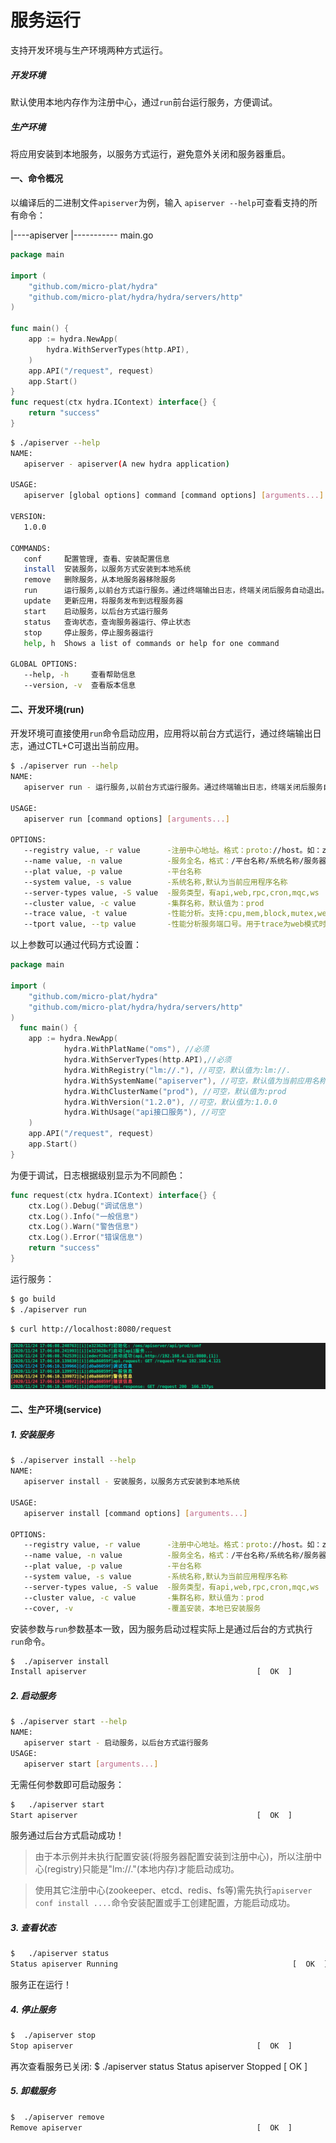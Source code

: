 
服务运行
===================================
支持开发环境与生产环境两种方式运行。

##### 开发环境
默认使用本地内存作为注册中心，通过`run`前台运行服务，方便调试。

##### 生产环境
将应用安装到本地服务，以服务方式运行，避免意外关闭和服务器重启。

#### 一、命令概况

以编译后的二进制文件`apiserver`为例，输入 `apiserver --help`可查看支持的所有命令：


|----apiserver
|----------- main.go

```go
package main

import (
	"github.com/micro-plat/hydra"
	"github.com/micro-plat/hydra/hydra/servers/http"
)

func main() {
	app := hydra.NewApp(
		hydra.WithServerTypes(http.API),
	)
	app.API("/request", request)
	app.Start()
}
func request(ctx hydra.IContext) interface{} {
	return "success"
}
```

```sh
$ ./apiserver --help
NAME:
   apiserver - apiserver(A new hydra application)

USAGE:
   apiserver [global options] command [command options] [arguments...]

VERSION:
   1.0.0

COMMANDS:
   conf     配置管理, 查看、安装配置信息
   install  安装服务，以服务方式安装到本地系统
   remove   删除服务，从本地服务器移除服务
   run      运行服务,以前台方式运行服务。通过终端输出日志，终端关闭后服务自动退出。
   update   更新应用，将服务发布到远程服务器
   start    启动服务，以后台方式运行服务
   status   查询状态，查询服务器运行、停止状态
   stop     停止服务，停止服务器运行
   help, h  Shows a list of commands or help for one command

GLOBAL OPTIONS:
   --help, -h     查看帮助信息
   --version, -v  查看版本信息
```

#### 二、开发环境(run)

开发环境可直接使用`run`命令启动应用，应用将以前台方式运行，通过终端输出日志，通过CTL+C可退出当前应用。

```sh
$ ./apiserver run --help
NAME:
   apiserver run - 运行服务,以前台方式运行服务。通过终端输出日志，终端关闭后服务自动退出。

USAGE:
   apiserver run [command options] [arguments...]

OPTIONS:
   --registry value, -r value      -注册中心地址。格式：proto://host。如：zk://ip1,ip2  或 fs://../ 
   --name value, -n value          -服务全名，格式：/平台名称/系统名称/服务器类型/集群名称 
   --plat value, -p value          -平台名称
   --system value, -s value        -系统名称,默认为当前应用程序名称
   --server-types value, -S value  -服务类型，有api,web,rpc,cron,mqc,ws
   --cluster value, -c value       -集群名称，默认值为：prod
   --trace value, -t value         -性能分析。支持:cpu,mem,block,mutex,web
   --tport value, --tp value       -性能分析服务端口号。用于trace为web模式时的端口号。默认：19999
```
以上参数可以通过代码方式设置：
```go
package main

import (
	"github.com/micro-plat/hydra"
	"github.com/micro-plat/hydra/hydra/servers/http"
)
  func main() {
	app := hydra.NewApp(
            hydra.WithPlatName("oms"), //必须
            hydra.WithServerTypes(http.API),//必须
            hydra.WithRegistry("lm://."), //可空，默认值为:lm://.		
            hydra.WithSystemName("apiserver"), //可空，默认值为当前应用名称
            hydra.WithClusterName("prod"), //可空，默认值为:prod
            hydra.WithVersion("1.2.0"), //可空，默认值为:1.0.0
            hydra.WithUsage("api接口服务"), //可空
	)
	app.API("/request", request)
	app.Start()
}

```
为便于调试，日志根据级别显示为不同颜色：

```go
func request(ctx hydra.IContext) interface{} {
	ctx.Log().Debug("调试信息")
	ctx.Log().Info("一般信息")
	ctx.Log().Warn("警告信息")
	ctx.Log().Error("错误信息")
	return "success"
}
```
运行服务：
```sh
$ go build
$ ./apiserver run
```

```sh
$ curl http://localhost:8080/request
```
![日志](./imgs/log.png)

#### 二、生产环境(service)

##### 1. 安装服务

```sh
$ ./apiserver install --help
NAME:
   apiserver install - 安装服务，以服务方式安装到本地系统

USAGE:
   apiserver install [command options] [arguments...]

OPTIONS:
   --registry value, -r value      -注册中心地址。格式：proto://host。如：zk://ip1,ip2  或 fs://../ [$registry]
   --name value, -n value          -服务全名，格式：/平台名称/系统名称/服务器类型/集群名称 [$name]
   --plat value, -p value          -平台名称
   --system value, -s value        -系统名称,默认为当前应用程序名称
   --server-types value, -S value  -服务类型，有api,web,rpc,cron,mqc,ws
   --cluster value, -c value       -集群名称，默认值为：prod
   --cover, -v                     -覆盖安装，本地已安装服务

```
安装参数与`run`参数基本一致，因为服务启动过程实际上是通过后台的方式执行`run`命令。

```sh
$  ./apiserver install
Install apiserver                                      [  OK  ]
```


##### 2. 启动服务

```sh
$ ./apiserver start --help
NAME:
   apiserver start - 启动服务，以后台方式运行服务
USAGE:
   apiserver start [arguments...]
```

无需任何参数即可启动服务：

```sh
$   ./apiserver start
Start apiserver                                        [  OK  ]
```
服务通过后台方式启动成功！
> 由于本示例并未执行配置安装(将服务器配置安装到注册中心)，所以注册中心(registry)只能是"lm://."(本地内存)才能启动成功。

>使用其它注册中心(zookeeper、etcd、redis、fs等)需先执行`apiserver conf install ....`命令安装配置或手工创建配置，方能启动成功。

##### 3. 查看状态
```sh
$   ./apiserver status
Status apiserver Running                                       [  OK  ]
```
服务正在运行！

##### 4. 停止服务

```sh
$  ./apiserver stop
Stop apiserver                                         [  OK  ]
```
再次查看服务已关闭:
$  ./apiserver status
Status apiserver Stopped                                       [  OK  ]

##### 5. 卸载服务
```sh
$  ./apiserver remove
Remove apiserver                                       [  OK  ]
```